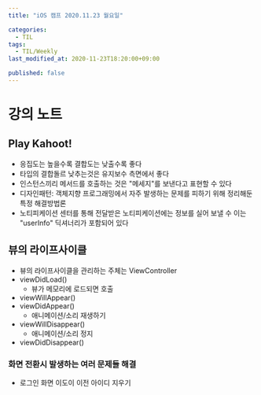 ```yaml
---
title: "iOS 캠프 2020.11.23 월요일"

categories:
  - TIL
tags:
  - TIL/Weekly
last_modified_at: 2020-11-23T18:20:00+09:00

published: false
---
```



# 강의 노트

## Play Kahoot!

- 응집도는 높을수록 결합도는 낮출수록 좋다
- 타입의 결합돌르 낮추는것은 유지보수 측면에서 좋다
- 인스턴스끼리 메서드를 호출하는 것은 "메세지"를 보낸다고 표현할 수 있다
- 디자인패턴: 객체지향 프로그래밍에서 자주 발생하는 문제를 피하기 위해 정리해둔 특정 해결방법론
- 노티피케이션 센터를 통해 전달받은 노티피케이션에는 정보를 실어 보낼 수 이는 "userInfo" 딕셔너리가 포함되어 있다


## 뷰의 라이프사이클

- 뷰의 라이프사이클을 관리하는 주체는 ViewController
- viewDidLoad()
    - 뷰가 메모리에 로드되면 호출
- viewWillAppear()
- viewDidAppear()
    - 애니메이션/소리 재생하기
- viewWillDisappear()
    - 애니메이션/소리 정지
- viewDidDisappear()

### 화면 전환시 발생하는 여러 문제들 해결

- 로그인 화면 이도이 이전 아이디 지우기